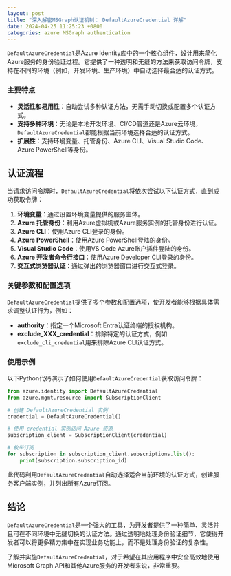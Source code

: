 ```yaml
---
layout: post
title: "深入解密MSGraph认证机制： DefaultAzureCredential 详解"
date: 2024-04-25 11:25:23 +0800
categories: azure MSGraph authentication
---
```


`DefaultAzureCredential`是Azure Identity库中的一个核心组件，设计用来简化Azure服务的身份验证过程。它提供了一种透明和无缝的方法来获取访问令牌，支持在不同的环境（例如，开发环境、生产环境）中自动选择最合适的认证方式。

### 主要特点

- **灵活性和易用性**：自动尝试多种认证方法，无需手动切换或配置多个认证方式。
- **支持多种环境**：无论是本地开发环境、CI/CD管道还是Azure云环境，`DefaultAzureCredential`都能根据当前环境选择合适的认证方式。
- **扩展性**：支持环境变量、托管身份、Azure CLI、Visual Studio Code、Azure PowerShell等身份。

## 认证流程

当请求访问令牌时，`DefaultAzureCredential`将依次尝试以下认证方式，直到成功获取令牌：

1. **环境变量**：通过设置环境变量提供的服务主体。
2. **Azure 托管身份**：利用Azure虚拟机或Azure服务实例的托管身份进行认证。
3. **Azure CLI**：使用Azure CLI登录的身份。
4. **Azure PowerShell**：使用Azure PowerShell登陆的身份。
5. **Visual Studio Code**：使用VS Code Azure账户插件登陆的身份。
6. **Azure 开发者命令行接口**：使用Azure Developer CLI登录的身份。
7. **交互式浏览器认证**：通过弹出的浏览器窗口进行交互式登录。

### 关键参数和配置选项

`DefaultAzureCredential`提供了多个参数和配置选项，使开发者能够根据具体需求调整认证行为，例如：

- **authority**：指定一个Microsoft Entra认证终端的授权机构。
- **exclude_XXX_credential**：排除特定的认证方式，例如`exclude_cli_credential`用来排除Azure CLI认证方式。

### 使用示例

以下Python代码演示了如何使用`DefaultAzureCredential`获取访问令牌：

```python
from azure.identity import DefaultAzureCredential
from azure.mgmt.resource import SubscriptionClient

# 创建 DefaultAzureCredential 实例
credential = DefaultAzureCredential()

# 使用 credential 实例访问 Azure 资源
subscription_client = SubscriptionClient(credential)

# 枚举订阅
for subscription in subscription_client.subscriptions.list():
    print(subscription.subscription_id)
```

此代码利用`DefaultAzureCredential`自动选择适合当前环境的认证方式，创建服务客户端实例，并列出所有Azure订阅。

## 结论

`DefaultAzureCredential`是一个强大的工具，为开发者提供了一种简单、灵活并且可在不同环境中无缝切换的认证方法。通过透明地处理身份验证细节，它使得开发者可以将更多精力集中在实现业务功能上，而不是处理身份验证的复杂性。

了解并实施`DefaultAzureCredential`，对于希望在其应用程序中安全高效地使用Microsoft Graph API和其他Azure服务的开发者来说，非常重要。